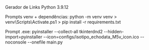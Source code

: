 Gerador de Links
Python 3.9.12

Prompts venv + dependências: python -m venv venv > venv\Scripts\Activate.ps1 > pip install -r requirements.txt

Prompt .exe: pyinstaller --collect-all tkinterdnd2 --hidden-import=pyinstaller --icon=configs/isotipo_echodata_M5v_icon.ico --noconsole --onefile main.py
